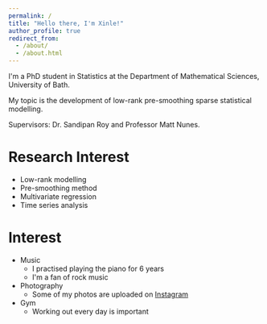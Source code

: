 ```yaml
---
permalink: /
title: "Hello there, I'm Xinle!"
author_profile: true
redirect_from: 
  - /about/
  - /about.html
---
```


I'm a PhD student in Statistics at the Department of Mathematical Sciences, University of Bath.

My topic is the development of low-rank pre-smoothing sparse statistical modelling. 

Supervisors: Dr. Sandipan Roy and Professor Matt Nunes.

Research Interest
======
* Low-rank modelling
* Pre-smoothing method
* Multivariate regression
* Time series analysis

Interest
======
* Music
  * I practised playing the piano for 6 years
  * I'm a fan of rock music
* Photography
  * Some of my photos are uploaded on [Instagram](https://www.instagram.com/shinlay_xt/)
* Gym
  * Working out every day is important



